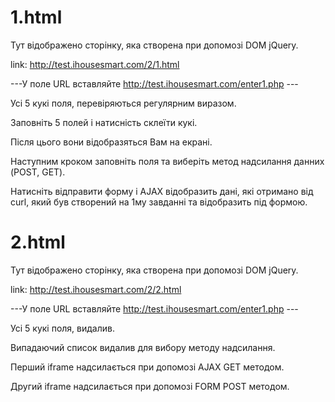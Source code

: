 # 1.html

  Тут відображено сторінку, яка створена при допомозі DOM jQuery. 
  
  link: http://test.ihousesmart.com/2/1.html 
  
  ---У поле URL вставляйте http://test.ihousesmart.com/enter1.php --- 
  
  Усі 5 кукі поля, перевіряються регулярним виразом. 
  
  Заповніть 5 полей і натисність склеїти кукі. 
  
  Після цього вони відобразяться Вам на екрані. 
  
 
  Наступним кроком заповніть поля та виберіть метод надсилання данних (POST, GET).
  
  Натисніть відправити форму і AJAX відобразить дані, які отримано від curl, який був створений на 1му завданні та відобразить під формою.

# 2.html

Тут відображено сторінку, яка створена при допомозі DOM jQuery.

link: http://test.ihousesmart.com/2/2.html

---У поле URL вставляйте http://test.ihousesmart.com/enter1.php ---

Усі 5 кукі поля, видалив.

Випадаючий список видалив для вибору методу надсилання.

Перший iframe надсилається при допомозі AJAX GET методом.

Другий iframe надсилається при допомозі FORM POST методом.



